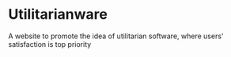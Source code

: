 # Utilitarianware

A website to promote the idea of utilitarian software, where users' satisfaction is top priority
